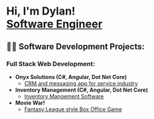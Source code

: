 <h1>Hi, I'm Dylan!<br/><a href="https://dylanparson.xyz">Software Engineer</a>

<h2>👨‍💻 Software Development Projects:</h2>

<h3><b>Full Stack Web Development:</b></h3>

- <b>Onyx Solutions (C#, Angular, Dot Net Core)</b>
  - [CRM and messaging app for service industry](https://github.com/dylanparson001/Inventory-Website)
- <b>Inventory Management (C#, Angular, Dot Net Core)</b>
  - [Inventory Mangement Software](https://github.com/dylanparson001/Inventory-Website) 
- <b>Movie War!</b>
  - [Fantasy League style Box Office Game ](https://github.com/dylanparson001/movie-war)
  
